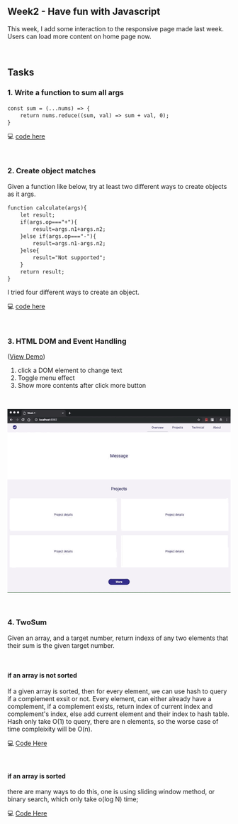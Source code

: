 ## Week2 - Have fun with Javascript



This week, I add some interaction to the responsive page made last week. Users can load more content on home page now.

<br>


## Tasks


### 1. Write a function to sum all args

```
const sum = (...nums) => {
    return nums.reduce((sum, val) => sum + val, 0);
}
```

💻 [code here](./sum.js)

<br>

### 2. Create object matches 

Given a function like below, try at least two different ways to create objects as it args.

```
function calculate(args){
	let result;
	if(args.op==="+"){
		result=args.n1+args.n2;
	}else if(args.op==="-"){
		result=args.n1-args.n2;
	}else{
		result="Not supported";
	}
	return result;
}
```

I tried four different ways to create an object.

💻 [code here](./createObject.js)


<br>

### 3. HTML DOM and Event Handling

([View Demo](https://skyying.github.io/remote-assignments/Week-1/dist/index.html))

1. click a DOM element to change text
2. Toggle menu effect  
3. Show more contents after click more button

<br>

![screenshot](./screen.gif)

<br>

### 4. TwoSum 

Given an array, and a target number, return indexs of any two elements that their sum is the given target number. 

<br>

#### if an array is not sorted

If a given array is sorted, then for every element, we can use hash to query if a complement exsit or not. Every element, can either already have a complement, if a complement exists, return index of current index and complement's index, else add current element and their index to hash table. Hash only take O(1) to query, there are n elements, so the worse case of time compleixity will be O(n).

💻 [Code Here](./twoSum.js)

<br>

#### if an array is sorted

there are many ways to do this, one is using sliding window method, or binary search, which only take o(log N) time;

💻 [Code Here](./twoSum.js)



